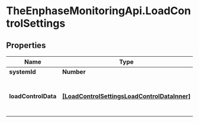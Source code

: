 # TheEnphaseMonitoringApi.LoadControlSettings

## Properties

Name | Type | Description | Notes
------------ | ------------- | ------------- | -------------
**systemId** | **Number** |  | [optional] 
**loadControlData** | [**[LoadControlSettingsLoadControlDataInner]**](LoadControlSettingsLoadControlDataInner.md) | Load control data for all the configured loads. | [optional] 


